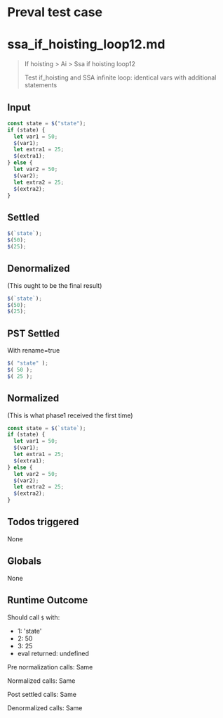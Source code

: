 # Preval test case

# ssa_if_hoisting_loop12.md

> If hoisting > Ai > Ssa if hoisting loop12
>
> Test if_hoisting and SSA infinite loop: identical vars with additional statements

## Input

`````js filename=intro
const state = $("state");
if (state) {
  let var1 = 50;
  $(var1);
  let extra1 = 25;
  $(extra1);
} else {
  let var2 = 50;
  $(var2);
  let extra2 = 25;
  $(extra2);
}
`````


## Settled


`````js filename=intro
$(`state`);
$(50);
$(25);
`````


## Denormalized
(This ought to be the final result)

`````js filename=intro
$(`state`);
$(50);
$(25);
`````


## PST Settled
With rename=true

`````js filename=intro
$( "state" );
$( 50 );
$( 25 );
`````


## Normalized
(This is what phase1 received the first time)

`````js filename=intro
const state = $(`state`);
if (state) {
  let var1 = 50;
  $(var1);
  let extra1 = 25;
  $(extra1);
} else {
  let var2 = 50;
  $(var2);
  let extra2 = 25;
  $(extra2);
}
`````


## Todos triggered


None


## Globals


None


## Runtime Outcome


Should call `$` with:
 - 1: 'state'
 - 2: 50
 - 3: 25
 - eval returned: undefined

Pre normalization calls: Same

Normalized calls: Same

Post settled calls: Same

Denormalized calls: Same
